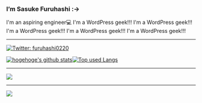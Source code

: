 ### I’m Sasuke Furuhashi :->
  
I'm an aspiring engineer💻
I'm a WordPress geek!!! I'm a WordPress geek!!! I'm a WordPress geek!!! I'm a WordPress geek!!! I'm a WordPress geek!!! 
  
<!--     
**saske220/saske220** is a ✨ _special_ ✨ repository because its `README.md` (this file) appears on your GitHub profile.
　　  
Here are some ideas to get you started:   
　          
- 🔭 I’m currently working on ...　　　  　   
- 🌱 I’m currently learning ... 
- 👯 I’m looking to collaborate on ...　　 
- 🤔 I’m looking for help with ... 　  
- 💬 Ask me about ...　 
- 📫 How to reach me: ... 
- 😄 Pronouns: ...
- ⚡ Fun fact: ...　 
-->

<hr>

[![Twitter: furuhashi0220](https://img.shields.io/twitter/follow/furuhashi0220?style=social)](https://twitter.com/furuhashi0220)


[![hogehoge's github stats](https://github-readme-stats.vercel.app/api?username=saske220&hide=contribs&count_private=true&show_icons=true&theme=tokyonight)](https://github.com/saske220/)[![Top used Langs](https://github-readme-stats.vercel.app/api/top-langs/?username=saske220&layout=compact&theme=tokyonight)](https://github.com/saske220/)

<hr>


![](https://skillicons.dev/icons?i=html,css,js,sass,php,threejs,wordpress)
<hr> 

![](https://skillicons.dev/icons?i=ai,ps,figma,discord,github,,vscode)










